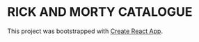 # RICK AND MORTY CATALOGUE

This project was bootstrapped with [Create React App](https://github.com/facebook/create-react-app).




